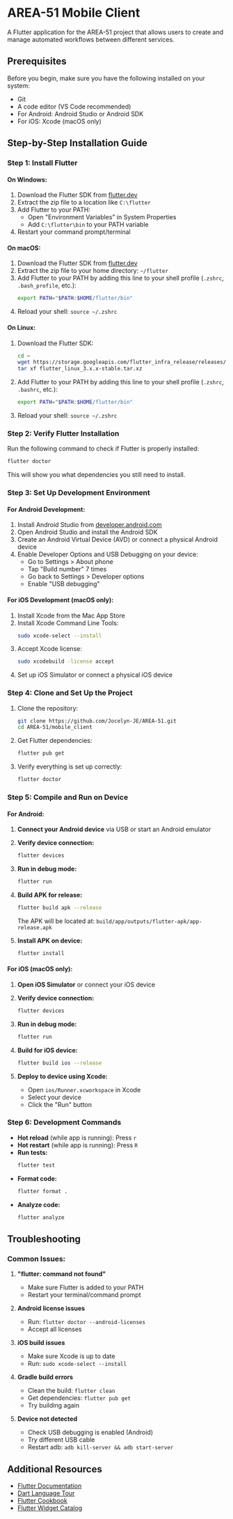 # AREA-51 Mobile Client

A Flutter application for the AREA-51 project that allows users to create and manage automated workflows between different services.

## Prerequisites

Before you begin, make sure you have the following installed on your system:
- Git
- A code editor (VS Code recommended)
- For Android: Android Studio or Android SDK
- For iOS: Xcode (macOS only)

## Step-by-Step Installation Guide

### Step 1: Install Flutter

#### On Windows:
1. Download the Flutter SDK from [flutter.dev](https://docs.flutter.dev/get-started/install/windows)
2. Extract the zip file to a location like `C:\flutter`
3. Add Flutter to your PATH:
   - Open "Environment Variables" in System Properties
   - Add `C:\flutter\bin` to your PATH variable
4. Restart your command prompt/terminal

#### On macOS:
1. Download the Flutter SDK from [flutter.dev](https://docs.flutter.dev/get-started/install/macos)
2. Extract the zip file to your home directory: `~/flutter`
3. Add Flutter to your PATH by adding this line to your shell profile (`.zshrc`, `.bash_profile`, etc.):
   ```bash
   export PATH="$PATH:$HOME/flutter/bin"
   ```
4. Reload your shell: `source ~/.zshrc`

#### On Linux:
1. Download the Flutter SDK:
   ```bash
   cd ~
   wget https://storage.googleapis.com/flutter_infra_release/releases/stable/linux/flutter_linux_3.x.x-stable.tar.xz
   tar xf flutter_linux_3.x.x-stable.tar.xz
   ```
2. Add Flutter to your PATH by adding this line to your shell profile (`.zshrc`, `.bashrc`, etc.):
   ```bash
   export PATH="$PATH:$HOME/flutter/bin"
   ```
3. Reload your shell: `source ~/.zshrc`

### Step 2: Verify Flutter Installation

Run the following command to check if Flutter is properly installed:
```bash
flutter doctor
```

This will show you what dependencies you still need to install.

### Step 3: Set Up Development Environment

#### For Android Development:
1. Install Android Studio from [developer.android.com](https://developer.android.com/studio)
2. Open Android Studio and install the Android SDK
3. Create an Android Virtual Device (AVD) or connect a physical Android device
4. Enable Developer Options and USB Debugging on your device:
   - Go to Settings > About phone
   - Tap "Build number" 7 times
   - Go back to Settings > Developer options
   - Enable "USB debugging"

#### For iOS Development (macOS only):
1. Install Xcode from the Mac App Store
2. Install Xcode Command Line Tools:
   ```bash
   sudo xcode-select --install
   ```
3. Accept Xcode license:
   ```bash
   sudo xcodebuild -license accept
   ```
4. Set up iOS Simulator or connect a physical iOS device

### Step 4: Clone and Set Up the Project

1. Clone the repository:
   ```bash
   git clone https://github.com/Jocelyn-JE/AREA-51.git
   cd AREA-51/mobile_client
   ```

2. Get Flutter dependencies:
   ```bash
   flutter pub get
   ```

3. Verify everything is set up correctly:
   ```bash
   flutter doctor
   ```

### Step 5: Compile and Run on Device

#### For Android:

1. **Connect your Android device** via USB or start an Android emulator

2. **Verify device connection:**
   ```bash
   flutter devices
   ```

3. **Run in debug mode:**
   ```bash
   flutter run
   ```

4. **Build APK for release:**
   ```bash
   flutter build apk --release
   ```
   The APK will be located at: `build/app/outputs/flutter-apk/app-release.apk`

5. **Install APK on device:**
   ```bash
   flutter install
   ```

#### For iOS (macOS only):

1. **Open iOS Simulator** or connect your iOS device

2. **Verify device connection:**
   ```bash
   flutter devices
   ```

3. **Run in debug mode:**
   ```bash
   flutter run
   ```

4. **Build for iOS device:**
   ```bash
   flutter build ios --release
   ```

5. **Deploy to device using Xcode:**
   - Open `ios/Runner.xcworkspace` in Xcode
   - Select your device
   - Click the "Run" button

### Step 6: Development Commands

- **Hot reload** (while app is running): Press `r`
- **Hot restart** (while app is running): Press `R`
- **Run tests:**
  ```bash
  flutter test
  ```
- **Format code:**
  ```bash
  flutter format .
  ```
- **Analyze code:**
  ```bash
  flutter analyze
  ```

## Troubleshooting

### Common Issues:

1. **"flutter: command not found"**
   - Make sure Flutter is added to your PATH
   - Restart your terminal/command prompt

2. **Android license issues**
   - Run: `flutter doctor --android-licenses`
   - Accept all licenses

3. **iOS build issues**
   - Make sure Xcode is up to date
   - Run: `sudo xcode-select --install`

4. **Gradle build errors**
   - Clean the build: `flutter clean`
   - Get dependencies: `flutter pub get`
   - Try building again

5. **Device not detected**
   - Check USB debugging is enabled (Android)
   - Try different USB cable
   - Restart adb: `adb kill-server && adb start-server`

## Additional Resources

- [Flutter Documentation](https://docs.flutter.dev/)
- [Dart Language Tour](https://dart.dev/guides/language/language-tour)
- [Flutter Cookbook](https://docs.flutter.dev/cookbook)
- [Flutter Widget Catalog](https://docs.flutter.dev/development/ui/widgets)
